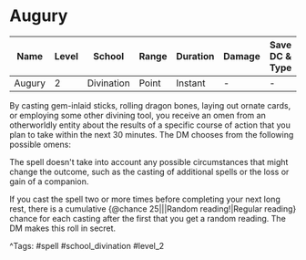 # Augury

| Name | Level | School | Range | Duration | Damage | Save DC & Type |
|------|-------|--------|-------|----------|--------|----------------|
| Augury | 2 | Divination | Point | Instant | - | - |

By casting gem-inlaid sticks, rolling dragon bones, laying out ornate cards, or employing some other divining tool, you receive an omen from an otherworldly entity about the results of a specific course of action that you plan to take within the next 30 minutes. The DM chooses from the following possible omens:

The spell doesn't take into account any possible circumstances that might change the outcome, such as the casting of additional spells or the loss or gain of a companion.

If you cast the spell two or more times before completing your next long rest, there is a cumulative {@chance 25|||Random reading!|Regular reading} chance for each casting after the first that you get a random reading. The DM makes this roll in secret.

^Tags: #spell #school_divination #level_2